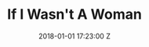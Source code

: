 ---
title: If I Wasn't A Woman
date: 2018-01-01 17:23:00 Z
image: "/uploads/if-i-wasnt-a-woman.jpg"
format: Single
artist: Autumn Sharif
project:
credit: Production / Composition
record-label: Soho Sonic
---